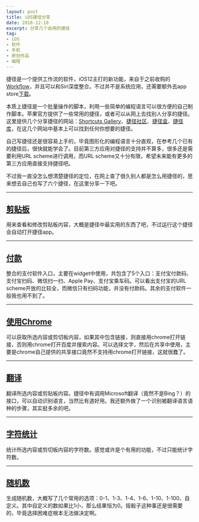 ```yaml
---
layout: post
title: iOS捷径分享
date: 2018-12-18
excerpt: 分享几个自用的捷径
tag: 
- iOS
- 软件
- 手机
- 原创作品
- 编程
---
```


捷径是一个提供工作流的软件，iOS12主打的新功能，来自于之前收购的[Workflow](http://www.workflow.is/)，并且可以和Siri深度整合。不过并不是系统应用，还需要额外去app store[下载](https://itunes.apple.com/cn/app/%E6%8D%B7%E5%BE%84/id915249334)。

本质上捷径是一个批量操作的脚本，利用一些简单的编程语言可以很方便的自己制作脚本。苹果官方提供了一些常用的捷径，或者可以从网上去找别人分享的捷径。这里提供几个分享捷径的网站：[Shortcuts Gallery](https://shortcuts.sspai.com/)、[捷径社区](https://sharecuts.cn/)、[捷径盒](https://jiejinghe.com/)、[捷径库](http://jiejingapp.cn/)，在这几个网站中基本上可以找到任何你想要的捷径。

自己写捷径还是很容易上手的，毕竟图形化的编程语言十分直观，在参考几个已有的捷径后，很快就能学会了。目前第三方应用对捷径的支持并不算多，很多还是需要利用URL scheme进行调用，而URL scheme又十分有限，希望未来能有更多的第三方应用直接支持捷径吧。

不过我一直没怎么想清楚捷径的定位，在网上查了很久别人都是怎么用捷径的，思来想去自己也写了六个捷径，在这里分享一下吧。

---

## [剪贴板](https://www.icloud.com/shortcuts/4bc574ea29e947d7a824e12dd6a92a0f)

用来查看和修改剪贴板内容，大概是捷径中最实用的东西了吧，不过运行这个捷径会自动打开捷径app。

---

## [付款](https://www.icloud.com/shortcuts/f0ed472210094c7dbad2b8b0fb9f501c)

整合的支付软件入口，主要在widget中使用，共包含了5个入口：支付宝付款码、支付宝扫码、微信扫一扫、Apple Pay、支付宝乘车码。可以看出支付宝的URL scheme开放的比较全，而微信只有扫码功能，并没有付款码。其余的支付软件一般我也用不到了。

---

## [使用Chrome](https://www.icloud.com/shortcuts/06f3879c527046829a2aa1a3522ac48a)

可以获取所选内容或剪切板内容，如果其中包含链接，则直接用chrome打开链接，否则用chrome打开百度并搜索内容。可以选择文字，然后在共享中使用，主要是chrome自己提供的共享接口竟然不支持用chrome打开链接，这就很蠢了。

---

## [翻译](https://www.icloud.com/shortcuts/9cfe617dc8524379b8d703de4cbcf1ab)

翻译所选内容或剪贴板内容。捷径中有调用Microsoft翻译（竟然不是Bing？）的接口，可以自动识别语言，当然比有道好用。我还额外做了一个识别被翻译语言语种的步骤，其实挺多余的吧。

---

## [字符统计](https://www.icloud.com/shortcuts/b65f530a1e47474183da0c75d6e67270)

统计所选内容或剪切板内容的字符数。感觉或许是个有用的功能，不过只能统计字符数。

---

## [随机数](https://www.icloud.com/shortcuts/5a39981f3bea4a45954860fd04f027d5)

生成随机数，大概写了几个常用的选项：0-1、1-3、1-4、1-6、1-10、1-100、自定义。其中自定义的数如果比1小，那么结果恒为0。摇骰子这种事还是很需要的，毕竟选择困难症根本无法做决定啊。